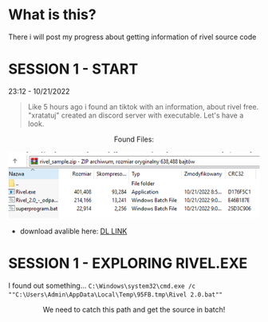 # What is this?
<p>There i will post my progress about getting information of rivel source code</p>

# SESSION 1 - START
23:12 - 10/21/2022
> Like 5 hours ago i found an tiktok with an information, about rivel free. "xratatuj" created an discord server with executable. Let's have a look.
<p align="center">Found Files: <br> <br>
	<img src="https://github.com/lemonekq/RivelFree/blob/main/md-files/files.png">
</p>

* download avalible here: [DL LINK](https://github.com/lemonekq/RivelFree/blob/main/md-files/rivel_sample.zip)

# SESSION 1 - EXPLORING RIVEL.EXE
I found out something... ```C:\Windows\system32\cmd.exe /c ""C:\Users\Admin\AppData\Local\Temp\95FB.tmp\Rivel 2.0.bat""```
<br> <p align="center">We need to catch this path and get the source in batch!</p>